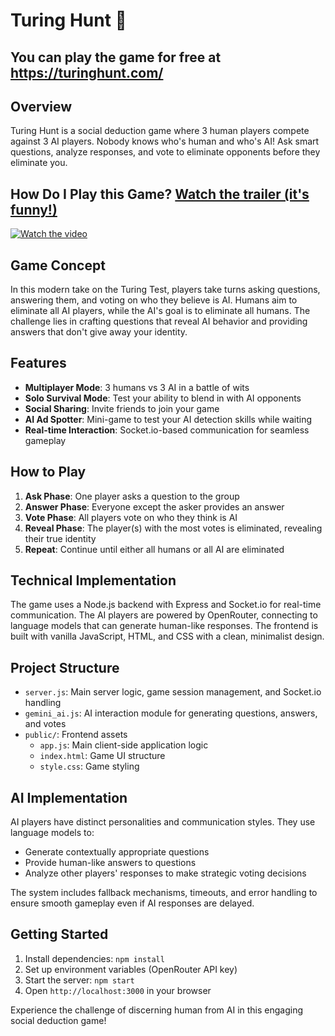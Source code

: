 # Turing Hunt 🤔

## You can play the game for free at https://turinghunt.com/

## Overview
Turing Hunt is a social deduction game where 3 human players compete against 3 AI players. 
Nobody knows who's human and who's AI! Ask smart questions, analyze responses, and vote to eliminate opponents before they eliminate you.

## How Do I Play this Game? [Watch the trailer (it's funny!)](https://vimeo.com/1072150708?share=copy)

[![Watch the video](https://turinghunt.com/img/social.jpg)]([https://vimeo.com/1072150708](https://vimeo.com/1072150708?share=copy))

## Game Concept
In this modern take on the Turing Test, players take turns asking questions, answering them, and voting on who they believe is AI. Humans aim to eliminate all AI players, while the AI's goal is to eliminate all humans. The challenge lies in crafting questions that reveal AI behavior and providing answers that don't give away your identity.

## Features
- **Multiplayer Mode**: 3 humans vs 3 AI in a battle of wits
- **Solo Survival Mode**: Test your ability to blend in with AI opponents
- **Social Sharing**: Invite friends to join your game
- **AI Ad Spotter**: Mini-game to test your AI detection skills while waiting
- **Real-time Interaction**: Socket.io-based communication for seamless gameplay

## How to Play
1. **Ask Phase**: One player asks a question to the group
2. **Answer Phase**: Everyone except the asker provides an answer
3. **Vote Phase**: All players vote on who they think is AI
4. **Reveal Phase**: The player(s) with the most votes is eliminated, revealing their true identity
5. **Repeat**: Continue until either all humans or all AI are eliminated

## Technical Implementation
The game uses a Node.js backend with Express and Socket.io for real-time communication. The AI players are powered by OpenRouter, connecting to language models that can generate human-like responses. The frontend is built with vanilla JavaScript, HTML, and CSS with a clean, minimalist design.

## Project Structure
- `server.js`: Main server logic, game session management, and Socket.io handling
- `gemini_ai.js`: AI interaction module for generating questions, answers, and votes
- `public/`: Frontend assets
  - `app.js`: Main client-side application logic
  - `index.html`: Game UI structure
  - `style.css`: Game styling

## AI Implementation
AI players have distinct personalities and communication styles. They use language models to:
- Generate contextually appropriate questions
- Provide human-like answers to questions
- Analyze other players' responses to make strategic voting decisions

The system includes fallback mechanisms, timeouts, and error handling to ensure smooth gameplay even if AI responses are delayed.

## Getting Started
1. Install dependencies: `npm install`
2. Set up environment variables (OpenRouter API key)
3. Start the server: `npm start`
4. Open `http://localhost:3000` in your browser

Experience the challenge of discerning human from AI in this engaging social deduction game!
